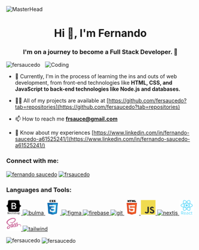 ![MasterHead](https://www.safersociety.com/wp-content/uploads/2018/04/Gif-animation-hello.gif)
<h1 align="center">Hi 👋, I'm Fernando</h1>
<h3 align="center">I'm on a journey to become a Full Stack Developer. 🚀</h3>
<img align="right"  alt="Coding" width="400" src="https://cdn.dribbble.com/users/1162077/screenshots/3848914/programmer.gif">

<p align="left"> <img src="https://komarev.com/ghpvc/?username=fersaucedo&label=Profile%20views&color=0e75b6&style=flat" alt="fersaucedo" /> </p>



- 🌱 Currently, I'm in the process of learning the ins and outs of web development, from front-end technologies like **HTML, CSS, and JavaScript to back-end technologies like Node.js and databases.**

- 👨‍💻 All of my projects are available at [https://github.com/fersaucedo?tab=repositories](https://github.com/fersaucedo?tab=repositories)

- 📫 How to reach me **frsauce@gmail.com**

- 📄 Know about my experiences [https://www.linkedin.com/in/fernando-saucedo-a61525241/](https://www.linkedin.com/in/fernando-saucedo-a61525241/)

<h3 align="left">Connect with me:</h3>
<p align="left">
<a href="https://linkedin.com/in/fernando saucedo" target="blank"><img align="center" src="https://raw.githubusercontent.com/rahuldkjain/github-profile-readme-generator/master/src/images/icons/Social/linked-in-alt.svg" alt="fernando saucedo" height="30" width="40" /></a>
<a href="https://instagram.com/frsaucedo" target="blank"><img align="center" src="https://raw.githubusercontent.com/rahuldkjain/github-profile-readme-generator/master/src/images/icons/Social/instagram.svg" alt="frsaucedo" height="30" width="40" /></a>
</p>

<h3 align="left">Languages and Tools:</h3>
<p align="left"> <a href="https://getbootstrap.com" target="_blank" rel="noreferrer"> <img src="https://raw.githubusercontent.com/devicons/devicon/master/icons/bootstrap/bootstrap-plain-wordmark.svg" alt="bootstrap" width="40" height="40"/> </a> <a href="https://bulma.io/" target="_blank" rel="noreferrer"> <img src="https://raw.githubusercontent.com/gilbarbara/logos/804dc257b59e144eaca5bc6ffd16949752c6f789/logos/bulma.svg" alt="bulma" width="40" height="40"/> </a> <a href="https://www.w3schools.com/css/" target="_blank" rel="noreferrer"> <img src="https://raw.githubusercontent.com/devicons/devicon/master/icons/css3/css3-original-wordmark.svg" alt="css3" width="40" height="40"/> </a> <a href="https://www.figma.com/" target="_blank" rel="noreferrer"> <img src="https://www.vectorlogo.zone/logos/figma/figma-icon.svg" alt="figma" width="40" height="40"/> </a> <a href="https://firebase.google.com/" target="_blank" rel="noreferrer"> <img src="https://www.vectorlogo.zone/logos/firebase/firebase-icon.svg" alt="firebase" width="40" height="40"/> </a> <a href="https://git-scm.com/" target="_blank" rel="noreferrer"> <img src="https://www.vectorlogo.zone/logos/git-scm/git-scm-icon.svg" alt="git" width="40" height="40"/> </a> <a href="https://www.w3.org/html/" target="_blank" rel="noreferrer"> <img src="https://raw.githubusercontent.com/devicons/devicon/master/icons/html5/html5-original-wordmark.svg" alt="html5" width="40" height="40"/> </a> <a href="https://developer.mozilla.org/en-US/docs/Web/JavaScript" target="_blank" rel="noreferrer"> <img src="https://raw.githubusercontent.com/devicons/devicon/master/icons/javascript/javascript-original.svg" alt="javascript" width="40" height="40"/> </a> <a href="https://nextjs.org/" target="_blank" rel="noreferrer"> <img src="https://cdn.worldvectorlogo.com/logos/nextjs-2.svg" alt="nextjs" width="40" height="40"/> </a> <a href="https://reactjs.org/" target="_blank" rel="noreferrer"> <img src="https://raw.githubusercontent.com/devicons/devicon/master/icons/react/react-original-wordmark.svg" alt="react" width="40" height="40"/> </a> <a href="https://sass-lang.com" target="_blank" rel="noreferrer"> <img src="https://raw.githubusercontent.com/devicons/devicon/master/icons/sass/sass-original.svg" alt="sass" width="40" height="40"/> </a> <a href="https://tailwindcss.com/" target="_blank" rel="noreferrer"> <img src="https://www.vectorlogo.zone/logos/tailwindcss/tailwindcss-icon.svg" alt="tailwind" width="40" height="40"/> </a> </p>

<p><img align="left" src="https://github-readme-stats.vercel.app/api/top-langs?username=fersaucedo&show_icons=true&locale=en&layout=compact" alt="fersaucedo" /></p>

<p>&nbsp;<img align="center" src="https://github-readme-stats.vercel.app/api?username=fersaucedo&show_icons=true&theme=tokyonight&title_color=ff00dd&text_color=c8ff00&hide_border=true&locale=es" alt="fersaucedo" /></p>

